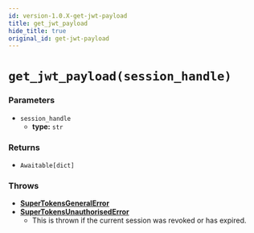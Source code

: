 ```yaml
---
id: version-1.0.X-get-jwt-payload
title: get_jwt_payload
hide_title: true
original_id: get-jwt-payload
---
```


# `get_jwt_payload(session_handle)`

### Parameters
- `session_handle`
    - **type:** `str`

### Returns
- `Awaitable[dict]`

### Throws
- **[SuperTokensGeneralError](./error-handling/general-error)**
- **[SuperTokensUnauthorisedError](./error-handling/unauthorised)**
    - This is thrown if the current session was revoked or has expired.